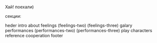 Хай! поехали)

секции:

heder
intro
about
feelings
(feelings-two)
(feelings-three)
galary
performances
(performances-two)
(performances-three)
play
characters
reference
cooperation
footer